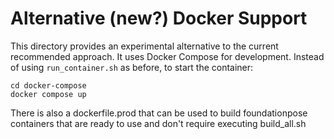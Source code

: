 # Alternative (new?) Docker Support

This directory provides an experimental alternative to the current recommended approach.  It uses Docker Compose for development.  Instead of using `run_container.sh` as before, to start the container:

```
cd docker-compose
docker compose up
```

There is also a dockerfile.prod that can be used to build foundationpose containers that are ready to use and don't require executing build_all.sh
